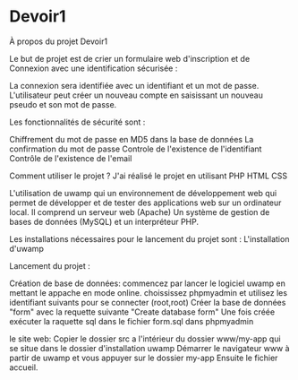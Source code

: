 # Devoir1
À propos du projet Devoir1


Le but de projet est de crier un formulaire web d'inscription et de Connexion avec une identification sécurisée :

La connexion sera identifiée avec un identifiant et un mot de passe.
L'utilisateur peut créer un nouveau compte en saisissant un nouveau pseudo et son mot de passe.

Les fonctionnalités de sécurité sont :

Chiffrement du mot de passe en MD5 dans la base de données
La confirmation du mot de passe
Controle de l'existence de l'identifiant
Contrôle de l'existence de l'email


Comment utiliser le projet ?
J'ai réalisé le projet en utilisant PHP HTML CSS

L'utilisation de uwamp qui un environnement de développement web qui permet de développer
et de tester des applications web sur un ordinateur local. Il comprend un serveur web
(Apache) Un système de gestion de bases de données (MySQL) et un interpréteur PHP.


Les installations nécessaires pour le lancement du projet sont :
L'installation d'uwamp

Lancement du projet : 


Création de base de données:
commencez par lancer le logiciel uwamp en mettant le appache en mode online.
choississez phpmyadmin et utilisez les identifiant suivants pour se connecter (root,root)
Créer la base de données "form" avec la requette suivante "Create database form"
Une fois créée exécuter la raquette sql dans le fichier form.sql dans phpmyadmin

le site web:
Copier le dossier src a l'intérieur du dossier www/my-app qui se situe dans le dossier d'installation uwamp
Démarrer le navigateur www à partir de uwamp et vous appuyer sur le dossier my-app
Ensuite le fichier accueil.









